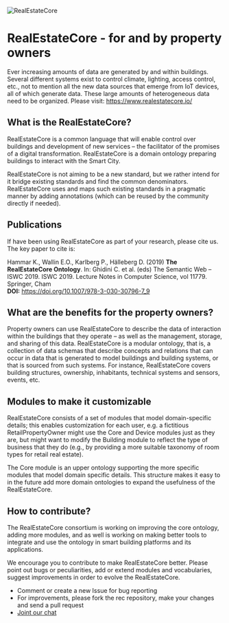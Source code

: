 ![RealEstateCore](https://avatars0.githubusercontent.com/u/37044986?s=200&v=4)

# RealEstateCore - for and by property owners

Ever increasing amounts of data are generated by and within buildings. Several different systems exist to control climate, lighting, access control, etc., not to mention all the new data sources that emerge from IoT devices, all of which generate data. These large amounts of heterogeneous data need to be organized.
Please visit: https://www.realestatecore.io/

## What is the RealEstateCore?
RealEstateCore is a common language that will enable control over buildings and development of new services – the facilitator of the promises of a digital transformation. RealEstateCore is a domain ontology preparing buildings to interact with the Smart City.

RealEstateCore is not aiming to be a new standard, but we rather intend for it bridge existing standards and find the common denominators. RealEstateCore uses and maps such existing standards in a pragmatic manner by adding annotations (which can be reused by the community directly if needed).

## Publications

If have been using RealEstateCore as part of your research, please cite us. The key paper to cite is:

Hammar K., Wallin E.O., Karlberg P., Hälleberg D. (2019) **The RealEstateCore Ontology**. In: Ghidini C. et al. (eds) The Semantic Web – ISWC 2019. ISWC 2019. Lecture Notes in Computer Science, vol 11779. Springer, Cham  
**DOI:** https://doi.org/10.1007/978-3-030-30796-7_9

## What are the benefits for the property owners?
Property owners can use RealEstateCore to describe the data of interaction within the buildings that they operate – as well as the management, storage, and sharing of this data. RealEstateCore is a modular ontology, that is, a collection of data schemas that describe concepts and relations that can occur in data that is generated to model buildings and building systems, or that is sourced from such systems. For instance, RealEstateCore covers building structures, ownership, inhabitants, technical systems and sensors, events, etc.

## Modules to make it customizable
RealEstateCore consists of a set of modules that model domain-specific details; this enables customization for each user, e.g. a fictitious RetailPropertyOwner might use the Core and Device modules just as they are, but might want to modify the Building module to reflect the type of business that they do (e.g., by providing a more suitable taxonomy of room types for retail real estate).

The Core module is an upper ontology supporting the more specific modules that model domain specific details. This structure makes it easy to in the future add more domain ontologies to expand the usefulness of the RealEstateCore.

## How to contribute?
The RealEstateCore consortium is working on improving the core ontology, adding more modules, and as well is working on making better tools to integrate and use the ontology in smart building platforms and its applications.

We encourage you to contribute to make RealEstateCore better. Please point out bugs or peculiarities, add or extend modules and vocabularies, suggest improvements in order to evolve the RealEstateCore.

* Comment or create a new Issue for bug reporting
* For improvements, please fork the rec repository, make your changes and send a pull request
* [Joint our chat](https://gitter.im/RealEstateCore/community)

